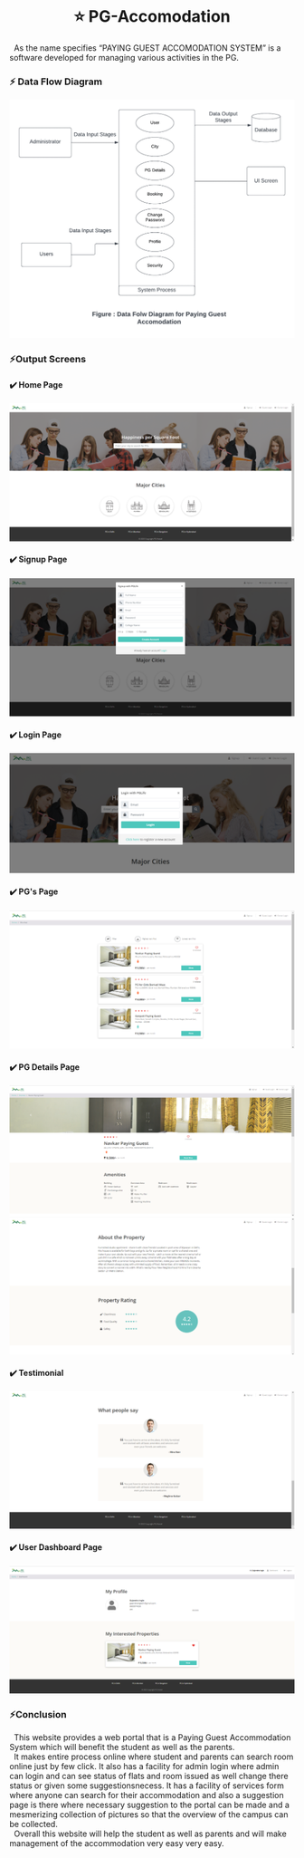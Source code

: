 <div align="center">
 <h1>⭐ PG-Accomodation </h1>
</div>

<div>
<p>&nbsp As the name specifies “PAYING GUEST ACCOMODATION SYSTEM” is a software developed for managing various activities in the PG.</p>
</div>

<div>

 <h3>⚡️ Data Flow Diagram</h3>
 <img alt="Data Flow Diagram" src="./PG Life/img/Project Output SS/DFD.png">
</div>

<div>
 <h3>⚡️Output Screens</h3>
<h4>✔️ Home Page</h4>
<img alt="Home PAge" src="./PG Life/img/Project Output SS/1-Home Page.png">

<h4>✔️ Signup Page</h4>
<img alt="Signup Page" src="./PG Life/img/Project Output SS/2- Signup Page.png">

<h4>✔️ Login Page</h4>
<img alt="Login Page" src="./PG Life/img/Project Output SS/3-Login Page.png">

<h4>✔️ PG's Page</h4>
<img alt="PG's Page" src="./PG Life/img/Project Output SS/4-PG&apos;s Page.png">

<h4>✔️ PG Details Page</h4>
<img alt="PG Details Page" src="./PG Life/img/Project Output SS/5- PG Details Page.png">
<img alt="PG Details Page" src="./PG Life/img/Project Output SS/6-PG Details Page.png">

<h4>✔️ Testimonial</h4>
<img alt="Testimonial" src="./PG Life/img/Project Output SS/7-Testimonial.png">

<h4>✔️ User Dashboard Page</h4>
<img alt="User Dashboard Page" src="./PG Life/img/Project Output SS/8-User Dashboard Page.png">
</div>

<div>
    <h3>⚡️Conclusion</h3>
    <p> &nbsp This website provides a web portal that is a Paying Guest Accommodation System which will benefit the student as well as the parents.<br>
 &nbsp It makes entire process online where student and parents can search room online just by few click. It also has a facility for admin login where admin can login and can see status of flats and room issued as well change there status or given some suggestionsnecess. It has a facility of services form where anyone can search for their accommodation and also a suggestion page is there where  necessary suggestion to the portal can be made and a mesmerizing collection of pictures so that the overview of the campus can be collected.<br>
&nbsp Overall this website will help the student as well as parents and will make management of the accommodation very easy very easy.
</p>
</div>
